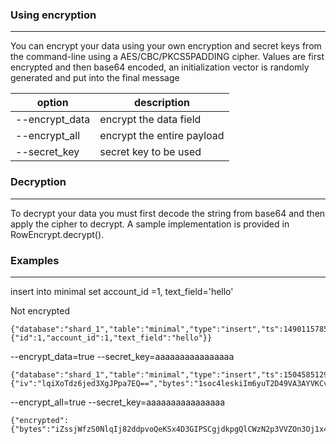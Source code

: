 ### Using encryption
***
You can encrypt your data using your own encryption and secret keys from the command-line using a AES/CBC/PKCS5PADDING cipher.
Values are first encrypted and then base64 encoded, an initialization vector is randomly generated and put into the final message

option                                        | description
--------------------------------------------- | -----------
--encrypt_data                                | encrypt the data field
--encrypt_all                                 | encrypt the entire payload
--secret_key                                  | secret key to be used

### Decryption
***
To decrypt your data you must first decode the string from base64 and then apply the cipher to decrypt. A sample implementation is provided in RowEncrypt.decrypt().

### Examples
***

insert into minimal set account_id =1, text_field='hello'

Not encrypted
```
{"database":"shard_1","table":"minimal","type":"insert","ts":1490115785,"xid":153,"commit":true,"data":{"id":1,"account_id":1,"text_field":"hello"}}
```

--encrypt_data=true
--secret_key=aaaaaaaaaaaaaaaa
```
{"database":"shard_1","table":"minimal","type":"insert","ts":1504585129,"xid":161,"commit":true,"encrypted":{"iv":"lqiXoTdz6jed3XgJPpa7EQ==","bytes":"1soc4leskiIm6yuT2D49VA3AYVKCvN+0wh+8d1iwSZETK7N2pG4HDbqnVpJUUCOaKjpcPlP7Sc7Z3SPhGD5JeA=="}}
```

--encrypt_all=true
--secret_key=aaaaaaaaaaaaaaaa
```
{"encrypted":{"bytes":"iZssjWfzS0NlqIj82ddpvoQeKSx4D3GIPSCgjdkpgQlCWzN2p3VVZOn3Oj1x4w+a6dVhoFmllWxBK6aAkdVK9t6Vt1+um6lWwSeXNQIL/RbknW5Q8I9emm5bC1Dd1LftBuX/1Uw0wjbsq8Qt3HErvmmiIMe2S27EIWshvBnmw9MibryjLD0brvIbFFxwDuSQuVA4OFyV9TN32N/ZXiBwIA==","iv":"XXs6AePsXJWAAIrKyLlR0g=="}}
```
